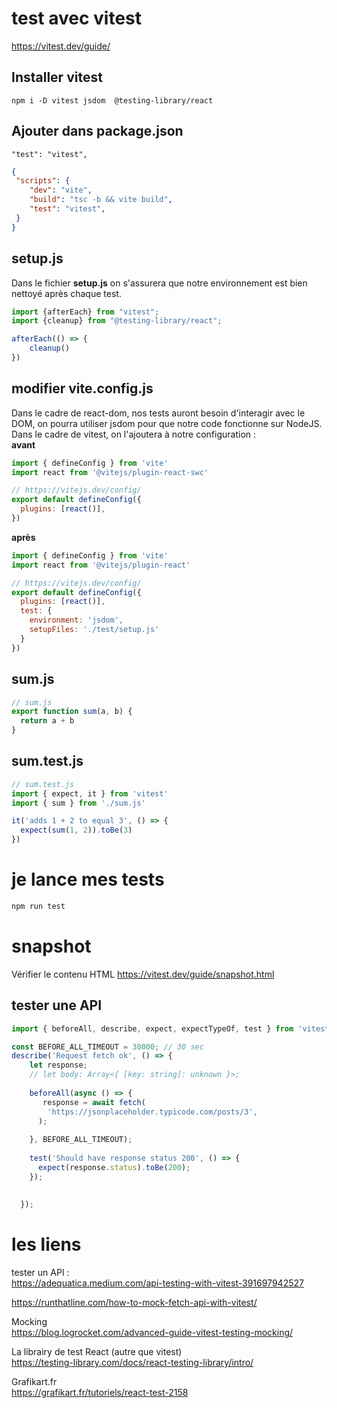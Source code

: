 # test avec vitest

https://vitest.dev/guide/


## Installer vitest
```
npm i -D vitest jsdom  @testing-library/react
```
## Ajouter  dans package.json
```
"test": "vitest",
```

```json
{
 "scripts": {
    "dev": "vite",
    "build": "tsc -b && vite build",
    "test": "vitest",
 }
}
```
## setup.js
Dans le fichier **setup.js** on s'assurera que notre environnement est bien nettoyé après chaque test.  
  
```js
import {afterEach} from "vitest";  
import {cleanup} from "@testing-library/react";  

afterEach(() => {  
    cleanup()  
})
```

## modifier vite.config.js
Dans le cadre de react-dom, nos tests auront besoin d'interagir avec le DOM, on pourra utiliser jsdom pour que notre code fonctionne sur NodeJS. Dans le cadre de vitest, on l'ajoutera à notre configuration :  
**avant**
```js
import { defineConfig } from 'vite'
import react from '@vitejs/plugin-react-swc'

// https://vitejs.dev/config/
export default defineConfig({
  plugins: [react()],
})

```
**après**
```js
import { defineConfig } from 'vite'  
import react from '@vitejs/plugin-react'  

// https://vitejs.dev/config/  
export default defineConfig({  
  plugins: [react()],  
  test: {  
    environment: 'jsdom',  
    setupFiles: './test/setup.js'  
  }  
})
```

## sum.js
```js
// sum.js
export function sum(a, b) {
  return a + b
}
```

## sum.test.js
```js
// sum.test.js
import { expect, it } from 'vitest'
import { sum } from './sum.js'

it('adds 1 + 2 to equal 3', () => {
  expect(sum(1, 2)).toBe(3)
})  
```

# je lance mes tests
```js
npm run test
```
# snapshot
Vérifier le contenu HTML
https://vitest.dev/guide/snapshot.html


## tester une API
```js
import { beforeAll, describe, expect, expectTypeOf, test } from 'vitest';

const BEFORE_ALL_TIMEOUT = 30000; // 30 sec
describe('Request fetch ok', () => {
    let response;
    // let body: Array<{ [key: string]: unknown }>;
  
    beforeAll(async () => {
       response = await fetch(
        'https://jsonplaceholder.typicode.com/posts/3',
      );
   
    }, BEFORE_ALL_TIMEOUT);
  
    test('Should have response status 200', () => {
      expect(response.status).toBe(200);
    });
  
    
  });
  ```
   
# les liens

tester un API :  
https://adequatica.medium.com/api-testing-with-vitest-391697942527  
  
https://runthatline.com/how-to-mock-fetch-api-with-vitest/    
  
Mocking  
https://blog.logrocket.com/advanced-guide-vitest-testing-mocking/  

La librairy de test React (autre que vitest)  
https://testing-library.com/docs/react-testing-library/intro/   

Grafikart.fr  
https://grafikart.fr/tutoriels/react-test-2158  